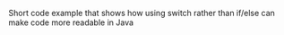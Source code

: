 Short code example that shows how using switch rather than if/else can make code more readable in Java
